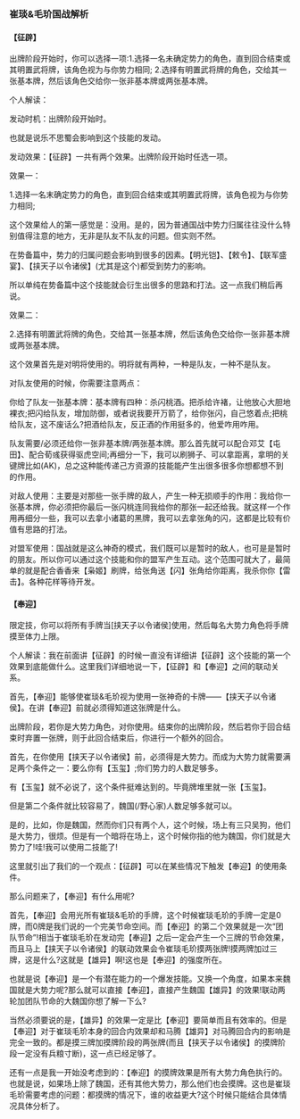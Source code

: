 ### 崔琰&毛玠国战解析

#### 【征辟】

出牌阶段开始时，你可以选择一项:1.选择一名未确定势力的角色，直到回合结束或其明置武将牌，该角色视为与你势力相同; 2.选择有明置武将牌的角色，交给其一张基本牌，然后该角色交给你一张非基本牌或两张基本牌。

个人解读：

发动时机：出牌阶段开始时。

也就是说乐不思蜀会影响到这个技能的发动。

发动效果：【征辟】一共有两个效果。出牌阶段开始时任选一项。

效果一：

1.选择一名末确定势力的角色，直到回合结束或其明置武将牌，该角色视为与你势力相同;

这个效果给人的第一感觉是：没用。是的，因为普通国战中势力归属往往没什么特别值得注意的地方，无非是队友不队友的问题。但实则不然。

在势备篇中，势力的归属问题会影响到很多的因素。【明光铠】、【敕令】、【联军盛宴】、【挟天子以令诸侯】(尤其是这个)都受到势力的影响。

所以单纯在势备篇中这个技能就会衍生出很多的思路和打法。这一点我们稍后再说。

效果二：

2.选择有明置武将牌的角色，交给其一张基本牌，然后该角色交给你一张非基本牌或两张基本牌。

这个效果首先是对明将使用的。明将就有两种，一种是队友，一种不是队友。

对队友使用的时候，你需要注意两点：

你给了队友一张基本牌：基本牌有四种：杀闪桃酒。把杀给许褚，让他放心大胆地裸衣;把闪给队友，增加防御，或者说我要开万箭了，给你张闪，自己悠着点;把桃给队友，这不废话么?把酒给队友，反正酒的作用挺多的，他爱咋用咋用。

队友需要/必须还给你一张非基本牌/两张基本牌。那么首先就可以配合邓艾【屯田】、配合荀彧获得驱虎空间;再细分一下，我可以刷狮子、可以拿距离，拿明的关键牌比如(AK)，总之这种能传递己方资源的技能能产生出很多很多你想都想不到的作用。

对敌人使用：主要是对那些一张手牌的敌人，产生一种无损顺手的作用：我给你一张基本牌，你必须把你最后一张闪桃连同我给你的那张一起还给我。就这样一个作用再细分一些，我可以去拿小诸葛的黑牌，我可以去拿张角的闪，这都是比较有价值有思路的打法。

对盟军使用：国战就是这么神奇的模式，我们既可以是暂时的敌人，也可是是暂时的朋友。所以你可以通过这个技能和你的盟军产生互动。这个范围可就大了，最简单的就是配合香香来【枭姬】刷牌，给张角送【闪】张角给你距离，我杀你你【雷击】。各种花样等待开发。

#### 【奉迎】

限定技，你可以将所有手牌当[挟天子以令诸侯]使用，然后每名大势力角色将手牌摸至体力上限。

个人解读：我在前面讲【征辟】的时候一直没有详细讲【征辟】这个技能的第一个效果到底能做什么。这里我们详细地说一下，【征辟】和【奉迎】之间的联动关系。

首先，【奉迎】能够使崔琰&毛玠视为使用一张神奇的卡牌——【挟天子以令诸侯】。在讲【奉迎】前就必须得知道这张牌是什么。

出牌阶段，若你是大势力角色，对你使用。结束你的出牌阶段，然后若你于回合结束时弃置一张牌，则于此回合结束后，你进行一个额外的回合。

首先，在你使用【挟天子以令诸侯】前，必须得是大势力。而成为大势力就需要满足两个条件之一：要么你有【玉玺】;你们势力的人数足够多。

有【玉玺】就不必说了，这个条件挺难达到的。毕竟牌堆里就一张【玉玺】。

但是第二个条件就比较容易了，魏国(/野心家)人数足够多就可以。

是的，比如，你是魏国，然而你们只有两个人，这个时候，场上有三只吴狗，他们是大势力，很烦。但是有一个暗将在场上，这个时候你指的他为魏国，你们就是大势力了!哇!我可以使用二技能了!

这里就引出了我们的一个观点：【征辟】可以在某些情况下触发【奉迎】的使用条件。

那么问题来了，【奉迎】有什么用呢?

首先，【奉迎】会用光所有崔琰&毛玠的手牌，这个时候崔琰毛玠的手牌一定是0牌，而0牌是我们说的一个完美节命空间。而【奉迎】的第二个效果就是一次“团队节命”!相当于崔琰毛玠在发动完【奉迎】之后一定会产生一个三牌的节命效果，而且马上【挟天子以令诸侯】的联动效果会令崔琰毛玠摸两张牌!摸两牌加过三牌，这是什么?这就是【雄异】啊!这也是【奉迎】的强度所在。

也就是说【奉迎】是一个有潜在能力的一个爆发技能。又换一个角度，如果本来魏国就是大势力呢?那么就可以直接【奉迎】，直接产生魏国【雄异】的效果!联动两轮加团队节命的大魏国你想了解一下么?

当然必须要说的是，【雄异】的效果一定是比【奉迎】要简单而且有效率的。但是【奉迎】对于崔琰毛玠本身的回合内效果却和马腾【雄异】对马腾回合内的影响是完全一致的。都是摸三牌加摸牌阶段的两张牌(而且【挟天子以令诸侯】的摸牌阶段一定没有兵粮寸断)，这一点已经足够了。

还有一点是我一开始没考虑到的：【奉迎】的摸牌效果是所有大势力角色执行的。也就是说，如果场上除了魏国，还有其他大势力，那么他们也会摸牌。这也是崔琰毛玠需要考虑的问题：都摸牌的情况下，谁的收益更大?这个时候只能结合具体情况具体分析了。
